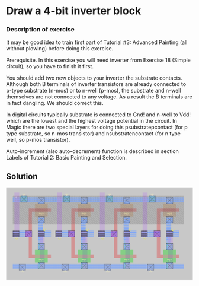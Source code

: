 # Draw a 4-bit inverter block

### Description of exercise
It may be good idea to train first part of Tutorial #3: Advanced Painting (all without plowing) before doing this exercise.

Prerequisite. In this exercise you will need inverter from Exercise 18 (Simple circuit), so you have to finish it first.

You should add two new objects to your inverter the substrate contacts. Although both B terminals of inverter transistors are already connected to p-type substrate (n-mos) or to n-well (p-mos), the substrate and n-well themselves are not connected to any voltage. As a result the B terminals are in fact dangling. We should correct this.

In digital circuits typically substrate is connected to Gnd! and n-well to Vdd! which are the lowest and the highest voltage potential in the circuit. In Magic there are two special layers for doing this psubstratepcontact (for p type substrate, so n-mos transistor) and nsubstratencontact (for n type well, so p-mos transistor). 

Auto-increment (also auto-decrement) function is described in section Labels of Tutorial 2: Basic Painting and Selection.

## Solution
<p align="center">
  <img src ="4-inv2.png" width = "700" title="photo">  
</p>
